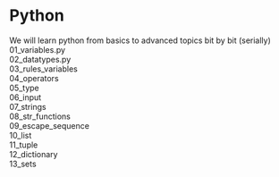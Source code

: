 # Python
We will learn python from basics to advanced topics bit by bit (serially) <br>
01_variables.py <br>
02_datatypes.py <br>
03_rules_variables <br>
04_operators <br>
05_type <br>
06_input <br>
07_strings <br>
08_str_functions <br>
09_escape_sequence <br>
10_list <br>
11_tuple <br>
12_dictionary <br>
13_sets <br>
